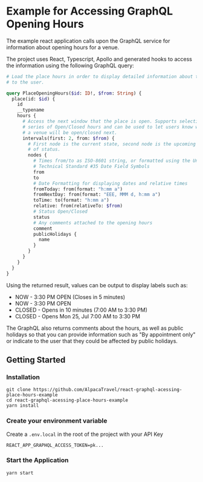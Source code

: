# Example for Accessing GraphQL Opening Hours

The example react application calls upon the GraphQL service for information
about opening hours for a venue.

The project uses React, Typescript, Apollo and generated hooks to access the
information using the following GraphQL query:

```graphql
# Load the place hours in order to display detailed information about the hours
# to the user.

query PlaceOpeningHours($id: ID!, $from: String) {
  place(id: $id) {
    id
    __typename
    hours {
      # Access the next window that the place is open. Supports selecting a
      # series of Open/Closed hours and can be used to let users know when
      # a venue will be open/closed next.
      intervals(first: 2, from: $from) {
        # First node is the current state, second node is the upcoming change
        # of status.
        nodes {
          # Times from/to as ISO-8601 string, or formatted using the Unicode
          # Technical Standard #35 Date Field Symbols
          from
          to
          # Date Formatting for displaying dates and relative times
          fromToday: from(format: "h:mm a")
          fromNextDay: from(format: "EEE, MMM d, h:mm a")
          toTime: to(format: "h:mm a")
          relative: from(relativeTo: $from)
          # Status Open/Closed
          status
          # Any comments attached to the opening hours
          comment
          publicHolidays {
            name
          }
        }
      }
    }
  }
}
```

Using the returned result, values can be output to display labels such as:

- NOW - 3:30 PM OPEN (Closes in 5 minutes)
- NOW - 3:30 PM OPEN
- CLOSED - Opens in 10 minutes (7:00 AM to 3:30 PM)
- CLOSED - Opens Mon 25, Jul 7:00 AM to 3:30 PM

The GraphQL also returns comments about the hours, as well as public holidays
so that you can provide information such as "By appointment only" or indicate
to the user that they could be affected by public holidays.

## Getting Started

### Installation

```
git clone https://github.com/AlpacaTravel/react-graphql-acessing-place-hours-example
cd react-graphql-acessing-place-hours-example
yarn install
```

### Create your environment variable

Create a `.env.local` in the root of the project with your API Key

```
REACT_APP_GRAPHQL_ACCESS_TOKEN=pk...
```

### Start the Application

```
yarn start
```
